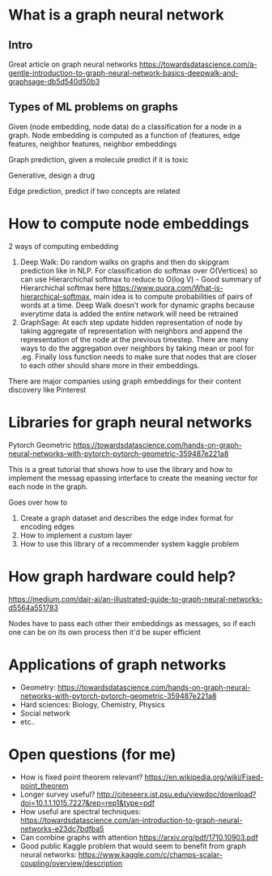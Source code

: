# What is a graph neural network

## Intro

Great article on graph neural networks https://towardsdatascience.com/a-gentle-introduction-to-graph-neural-network-basics-deepwalk-and-graphsage-db5d540d50b3

## Types of ML problems on graphs

Given (node embedding, node data) do a classification for a node in a graph. Node embedding is computed as a function of (features, edge features, neighbor features, neighbor embeddings

Graph prediction, given a molecule predict if it is toxic

Generative, design a drug

Edge prediction, predict if two concepts are related

# How to compute node embeddings

2 ways of computing embedding
1. Deep Walk: Do random walks on graphs and then do skipgram prediction like in NLP. For classification do softmax over O(Vertices) so can use Hierarchichal softmax to reduce to O(log V) - Good summary of Hierarchichal softmax here https://www.quora.com/What-is-hierarchical-softmax, main idea is to compute probabilities of pairs of words at a time. Deep Walk doesn’t work for dynamic graphs because everytime data is added the entire network will need be retrained
2. GraphSage: At each step update hidden representation of node by taking aggregate of representation with neighbors and append the representation of the node at the previous timestep. There are many ways to do the aggregation over neighbors  by taking mean or pool for .eg. Finally loss function needs to make sure that nodes that are closer to each other should share more in their embeddings.

There are major companies using graph embeddings for their content discovery like Pinterest

# Libraries for graph neural networks
Pytorch Geometric https://towardsdatascience.com/hands-on-graph-neural-networks-with-pytorch-pytorch-geometric-359487e221a8

This is a great tutorial that shows how to use the library and how to implement the messag epassing interface to create the meaning vector for each node in the graph.

Goes over how to
1. Create a graph dataset and describes the edge index format for encoding edges
2. How to implement a custom layer
3. How to use this library of a recommender system kaggle problem

 
# How graph hardware could help?
https://medium.com/dair-ai/an-illustrated-guide-to-graph-neural-networks-d5564a551783

Nodes have to pass each other their embeddings as messages, so if each one can be on its own process then it'd be super efficient

# Applications of graph networks
* Geometry: https://towardsdatascience.com/hands-on-graph-neural-networks-with-pytorch-pytorch-geometric-359487e221a8
* Hard sciences: Biology, Chemistry, Physics
* Social network
* etc..


# Open questions (for me)
* How is fixed point theorem relevant? https://en.wikipedia.org/wiki/Fixed-point_theorem
* Longer survey useful? http://citeseerx.ist.psu.edu/viewdoc/download?doi=10.1.1.1015.7227&rep=rep1&type=pdf
* How useful are spectral techniques: https://towardsdatascience.com/an-introduction-to-graph-neural-networks-e23dc7bdfba5
* Can combine graphs with attention https://arxiv.org/pdf/1710.10903.pdf
* Good public Kaggle problem that would seem to benefit from graph neural networks: https://www.kaggle.com/c/champs-scalar-coupling/overview/description